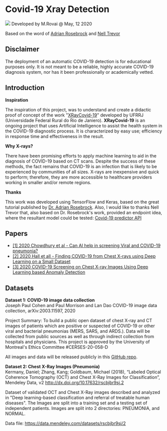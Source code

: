 # Covid-19 Xray Detection

<img src="../images/portada_3.png"/>
Developed by M.Rovai @ May, 12 2020<br>

Based on the word of [Adrian Rosebrock](https://www.pyimagesearch.com/2020/03/16/detecting-covid-19-in-x-ray-images-with-keras-tensorflow-and-deep-learning/) and [Nell Trevor](https://www.kaggle.com/mauddib/covid-19-x-ray-deep-learning-api-endpoint-code)

## Disclaimer

The deployment of an automatic COVID-19 detection is for educational purposes only. It is not meant to be a reliable, highly accurate COVID-19 diagnosis system, nor has it been professionally or academically vetted.

## Introduction

**Inspiration**

The inspiration of this project, was to understand and create a didactic proof of concept of the work "[XRayCovid-19](http://tools.atislabs.com.br/covid)" developed by UFRRJ (Universidade Federal Rural do Rio de Janiero). **XRayCovid-19** is an ongoing project that uses Artificial Intelligence to assist the health system in the COVID-19 diagnostic process. It is characterized by easy use; efficiency in response time and effectiveness in the result.

**Why X-rays?**

There have been promising efforts to apply machine learning to aid in the diagnosis of COVID-19 based on CT scans. Despite the success of these methods, the fact remains that COVID-19 is an infection that is likely to be experienced by communities of all sizes. X-rays are inexpensive and quick to perform; therefore, they are more accessible to healthcare providers working in smaller and/or remote regions. 

**Thanks**

This work was developed using TensorFlow and Keras, based on the great tutorial published by [Dr. Adrian Rosebrock](https://www.pyimagesearch.com/2020/03/16/detecting-covid-19-in-x-ray-images-with-keras-tensorflow-and-deep-learning/). Also, I would like to thanks Nell Trevor that, also based on Dr. Rosebrock's work, provided an endpoint idea, where the resultant model could be tested: [Covid-19 predictor API](http://coviddetector.pythonanywhere.com)

## Papers

- [[1] 2020 Chowdhury et al - Can AI help in screening Viral and COVID-19 pneumonia?](https://arxiv.org/pdf/2003.13145.pdf)
- [[2] 2020 Hall et all - Finding COVID-19 from Chest X-rays using Deep Learning on a Small Dataset](https://arxiv.org/pdf/2004.02060.pdf)
- [[3] 2020 COVID-19 Screening on Chest X-ray Images Using Deep Learning based Anomaly Detection](https://arxiv.org/pdf/2003.12338.pdf)

## Datasets
**Dataset 1: COVID-19 image data collection** <br>
Joseph Paul Cohen and Paul Morrison and Lan Dao
COVID-19 image data collection, arXiv:2003.11597, 2020

Project Summary: To build a public open dataset of chest X-ray and CT images of patients which are positive or suspected of COVID-19 or other viral and bacterial pneumonias (MERS, SARS, and ARDS.). Data will be collected from public sources as well as through indirect collection from hospitals and physicians. This project is approved by the University of Montreal's Ethics Committee #CERSES-20-058-D

All images and data will be released publicly in this [GitHub repo](https://github.com/ieee8023/covid-chestxray-dataset).

**Dataset 2: Chest X-Ray Images (Pneumonia)**<br>
Kermany, Daniel; Zhang, Kang; Goldbaum, Michael (2018), “Labeled Optical Coherence Tomography (OCT) and Chest X-Ray Images for Classification”, Mendeley Data, v2 http://dx.doi.org/10.17632/rscbjbr9sj.2 

Dataset of validated OCT and Chest X-Ray images described and analyzed in "Deep learning-based classification and referral of treatable human diseases". The Images are split into a training set and a testing set of independent patients. Images are split into 2 directories: PNEUMONIA, and NORMAL.

Data file: https://data.mendeley.com/datasets/rscbjbr9sj/2
